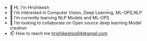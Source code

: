 - 👋 Hi, I’m Hrishikesh
- 👀 I’m interested in Computer Vision, Deep Learning, ML-OPS,NLP
- 🌱 I’m currently learning NLP Models and ML-OPS
- 💞️ I’m looking to collaborate on Open source deep learning Model creation
- 📫 How to reach me hrishikeshps94@gmail.com

<!---
hrishikeshps94/hrishikeshps94 is a ✨ special ✨ repository because its `README.md` (this file) appears on your GitHub profile.
You can click the Preview link to take a look at your changes.
--->
